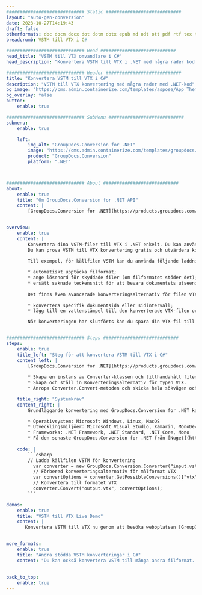 ```yaml
---
############################# Static ############################
layout: "auto-gen-conversion"
date: 2023-10-27T14:19:43
draft: false
otherformats: doc docm docx dot dotm dotx epub md odt ott pdf rtf tex txt vdx vsdm vsdx vssm vssx vstm vstx vsx vtx xps
breadcrumb: VSTM till VTX i C#

############################# Head ############################
head_title: "VSTM till VTX omvandlare i C#"
head_description: "Konvertera VSTM till VTX i .NET med några rader kod. Använd GroupDocs Document Conversion API för att konvertera över 160 filformat."

############################# Header ############################
title: "Konvertera VSTM till VTX i C#"
description: "VSTM till VTX konvertering med några rader med .NET-kod"
bg_image: "https://cms.admin.containerize.com/templates/aspose/App_Themes/V3/images/bg/header1.png"
bg_overlay: false
button:
    enable: true

############################# SubMenu ############################
submenu:
    enable: true

    left:
        img_alt: "GroupDocs.Conversion for .NET"
        image: "https://cms.admin.containerize.com/templates/groupdocs/images/product-logos/90x90-noborder/groupdocs-conversion-net.png"
        product: "GroupDocs.Conversion"
        platform: ".NET"



############################# About ############################
about:
    enable: true
    title: "Om GroupDocs.Conversion for .NET API"
    content: |
        [GroupDocs.Conversion for .NET](https://products.groupdocs.com/conversion/net/) kan användas för att konvertera Microsoft Word, Excel, PowerPoint, PDF, Visio och andra format. GroupDocs.Conversion är ett fristående API som är lämpligt för back-end och interna system där hög prestanda krävs. Det beror inte på någon programvara som Microsoft eller Open Office.
    

overview:
    enable: true
    content: |
        Konvertera dina VSTM-filer till VTX i .NET enkelt. Du kan använda bara ett par C# kodrader i valfri plattform som du vill, som - Windows, Linux, macOS.
        Du kan prova VSTM till VTX konvertering gratis och utvärdera konverteringsresultatens kvalitet. Tillsammans med enkla filkonverteringsscenarier kan du prova mer avancerade alternativ för att ladda källfilen VSTM och för att spara resultatet VTX. 
        
        Till exempel, för källfilen VSTM kan du använda följande laddningsalternativ:

        * automatiskt upptäcka filformat;
        * ange lösenord för skyddade filer (om filformatet stöder det);
        * ersätt saknade teckensnitt för att bevara dokumentets utseende.
        
        Det finns även avancerade konverteringsalternativ för filen VTX:

        * konvertera specifik dokumentsida eller sidintervall;
        * lägg till en vattenstämpel till den konverterade VTX-filen och många fler.

        När konverteringen har slutförts kan du spara din VTX-fil till den lokala filsökvägen eller någon tredje parts lagring som FTP, Amazon S3, Google Drive, Dropbox etc. Observera - för att konvertera VSTM till {{ TO}} det finns inget behov av någon ytterligare programvara installerad - som MS Office, Open Office, Adobe Acrobat Reader etc.


############################# Steps ############################
steps:
    enable: true
    title_left: "Steg för att konvertera VSTM till VTX i C#"
    content_left: |
        [GroupDocs.Conversion for .NET](https://products.groupdocs.com/conversion/net/) gör det enkelt för utvecklare att konvertera en VSTM-fil till VTX med några rader kod.
        
        * Skapa en instans av Converter-klassen och tillhandahåll filen VSTM med den fullständiga sökvägen
        * Skapa och ställ in Konverteringsalternativ för typen VTX.
        * Anropa Converter.Convert-metoden och skicka hela sökvägen och formatet (VTX) som en parameter

    title_right: "Systemkrav"
    content_right: |
        Grundläggande konvertering med GroupDocs.Conversion for .NET kan göras med bara några enkla steg. Våra API:er stöds på alla större plattformar och operativsystem. Innan du kör koden nedan, se till att du har följande förutsättningar installerade på ditt system.

        * Operativsystem: Microsoft Windows, Linux, MacOS
        * Utvecklingsmiljöer: Microsoft Visual Studio, Xamarin, MonoDevelop
        * Frameworks: .NET Framework, .NET Standard, .NET Core, Mono
        * Få den senaste GroupDocs.Conversion for .NET från [Nuget](https://www.nuget.org/packages/groupdocs.conversion)
         
    code: |
        ```csharp    
        // Ladda källfilen VSTM för konvertering
          var converter = new GroupDocs.Conversion.Converter("input.vstm");
          // Förbered konverteringsalternativ för målformat VTX
          var convertOptions = converter.GetPossibleConversions()["vtx"].ConvertOptions;
          // Konvertera till formatet VTX
          converter.Convert("output.vtx", convertOptions);
        ```

demos:
    enable: true
    title: "VSTM till VTX Live Demo"
    content: |
       Konvertera VSTM till VTX nu genom att besöka webbplatsen [GroupDocs.Conversion App](https://products.groupdocs.app/conversion/family). Onlinedemo har följande fördelar
          

more_formats:
    enable: true
    title: "Andra stödda VSTM konverteringar i C#"
    content: "Du kan också konvertera VSTM till många andra filformat. Se listan nedan."
       
       
back_to_top:
    enable: true
---
```

